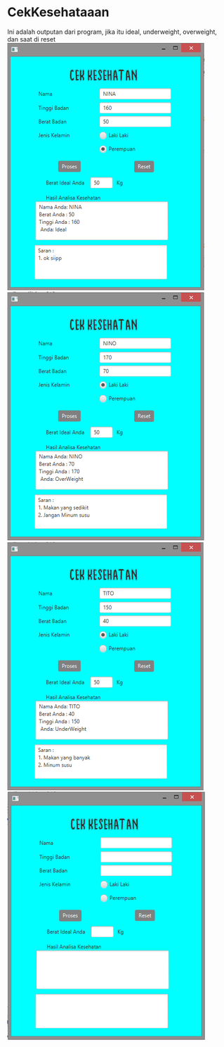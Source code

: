 # CekKesehataaan
Ini adalah outputan dari program, jika itu ideal, underweight, overweight, dan saat di reset
![alt text](IDEAAL.png)
![alt text](OVERWEIGHTT.png)
![alt text](UNDERWEIGHTT.png)
![alt text](RESET.png)
